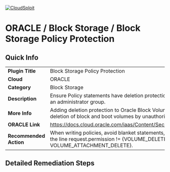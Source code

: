 [![CloudSploit](https://cloudsploit.com/img/logo-new-big-text-100.png "CloudSploit")](https://cloudsploit.com)

# ORACLE / Block Storage / Block Storage Policy Protection

## Quick Info

| | |
|-|-|
| **Plugin Title** | Block Storage Policy Protection |
| **Cloud** | ORACLE |
| **Category** | Block Storage |
| **Description** | Ensure Policy statements have deletion protection for Block Volumes unless it is an administrator group. |
| **More Info** | Adding deletion protection to Oracle Block Volume policies mitigates unintended deletion of block and boot volumes by unauthorized users or groups. |
| **ORACLE Link** | https://docs.cloud.oracle.com/iaas/Content/Security/Reference/iam_security.htm |
| **Recommended Action** | When writing policies, avoid blanket statements, and add a where statement with the line request.permission != {VOLUME_DELETE, VOLUME_BACKUP_DELETE, VOLUME_ATTACHMENT_DELETE}. |

## Detailed Remediation Steps

